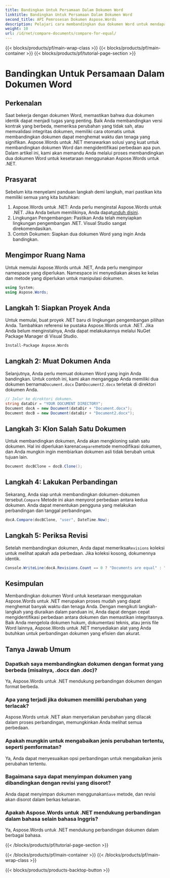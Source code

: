 ```yaml
---
title: Bandingkan Untuk Persamaan Dalam Dokumen Word
linktitle: Bandingkan Untuk Persamaan Dalam Dokumen Word
second_title: API Pemrosesan Dokumen Aspose.Words
description: Pelajari cara membandingkan dua dokumen Word untuk mendapatkan kesamaan menggunakan Aspose.Words untuk .NET. Ikuti panduan langkah demi langkah ini untuk memastikan dokumen Anda identik.
weight: 10
url: /id/net/compare-documents/compare-for-equal/
---
```


{{< blocks/products/pf/main-wrap-class >}}
{{< blocks/products/pf/main-container >}}
{{< blocks/products/pf/tutorial-page-section >}}

# Bandingkan Untuk Persamaan Dalam Dokumen Word

## Perkenalan

Saat bekerja dengan dokumen Word, memastikan bahwa dua dokumen identik dapat menjadi tugas yang penting. Baik Anda membandingkan versi kontrak yang berbeda, memeriksa perubahan yang tidak sah, atau memvalidasi integritas dokumen, memiliki cara otomatis untuk membandingkan dokumen dapat menghemat waktu dan tenaga yang signifikan. Aspose.Words untuk .NET menawarkan solusi yang kuat untuk membandingkan dokumen Word dan mengidentifikasi perbedaan apa pun. Dalam artikel ini, kami akan memandu Anda melalui proses membandingkan dua dokumen Word untuk kesetaraan menggunakan Aspose.Words untuk .NET. 

## Prasyarat

Sebelum kita menyelami panduan langkah demi langkah, mari pastikan kita memiliki semua yang kita butuhkan:

1.  Aspose.Words untuk .NET: Anda perlu menginstal Aspose.Words untuk .NET. Jika Anda belum memilikinya, Anda dapat[unduh disini](https://releases.aspose.com/words/net/).
2. Lingkungan Pengembangan: Pastikan Anda telah menyiapkan lingkungan pengembangan .NET. Visual Studio sangat direkomendasikan.
3. Contoh Dokumen: Siapkan dua dokumen Word yang ingin Anda bandingkan.

## Mengimpor Ruang Nama

Untuk memulai Aspose.Words untuk .NET, Anda perlu mengimpor namespace yang diperlukan. Namespace ini menyediakan akses ke kelas dan metode yang diperlukan untuk manipulasi dokumen.

```csharp
using System;
using Aspose.Words;
```

## Langkah 1: Siapkan Proyek Anda

Untuk memulai, buat proyek .NET baru di lingkungan pengembangan pilihan Anda. Tambahkan referensi ke pustaka Aspose.Words untuk .NET. Jika Anda belum menginstalnya, Anda dapat melakukannya melalui NuGet Package Manager di Visual Studio.

```sh
Install-Package Aspose.Words
```

## Langkah 2: Muat Dokumen Anda

 Selanjutnya, Anda perlu memuat dokumen Word yang ingin Anda bandingkan. Untuk contoh ini, kami akan menganggap Anda memiliki dua dokumen bernama`Document.docx` Dan`Document2.docx` terletak di direktori dokumen Anda.

```csharp
// Jalur ke direktori dokumen.
string dataDir = "YOUR DOCUMENT DIRECTORY";
Document docA = new Document(dataDir + "Document.docx");
Document docB = new Document(dataDir + "Document2.docx");
```

## Langkah 3: Klon Salah Satu Dokumen

 Untuk membandingkan dokumen, Anda akan mengkloning salah satu dokumen. Hal ini diperlukan karena`Compare`metode memodifikasi dokumen, dan Anda mungkin ingin membiarkan dokumen asli tidak berubah untuk tujuan lain.

```csharp
Document docBClone = docB.Clone();
```

## Langkah 4: Lakukan Perbandingan

 Sekarang, Anda siap untuk membandingkan dokumen-dokumen tersebut.`Compare` Metode ini akan menyorot perbedaan antara kedua dokumen. Anda dapat menentukan pengguna yang melakukan perbandingan dan tanggal perbandingan.

```csharp
docA.Compare(docBClone, "user", DateTime.Now);
```

## Langkah 5: Periksa Revisi

 Setelah membandingkan dokumen, Anda dapat memeriksa`Revisions` koleksi untuk melihat apakah ada perbedaan. Jika koleksi kosong, dokumennya identik.

```csharp
Console.WriteLine(docA.Revisions.Count == 0 ? "Documents are equal" : "Documents are not equal");
```

## Kesimpulan

Membandingkan dokumen Word untuk kesetaraan menggunakan Aspose.Words untuk .NET merupakan proses mudah yang dapat menghemat banyak waktu dan tenaga Anda. Dengan mengikuti langkah-langkah yang diuraikan dalam panduan ini, Anda dapat dengan cepat mengidentifikasi perbedaan antara dokumen dan memastikan integritasnya. Baik Anda mengelola dokumen hukum, dokumentasi teknis, atau jenis file Word lainnya, Aspose.Words untuk .NET menyediakan alat yang Anda butuhkan untuk perbandingan dokumen yang efisien dan akurat.

## Tanya Jawab Umum

### Dapatkah saya membandingkan dokumen dengan format yang berbeda (misalnya, .docx dan .doc)?
Ya, Aspose.Words untuk .NET mendukung perbandingan dokumen dengan format berbeda.

### Apa yang terjadi jika dokumen memiliki perubahan yang terlacak?
Aspose.Words untuk .NET akan menyertakan perubahan yang dilacak dalam proses perbandingan, memungkinkan Anda melihat semua perbedaan.

### Apakah mungkin untuk mengabaikan jenis perubahan tertentu, seperti pemformatan?
Ya, Anda dapat menyesuaikan opsi perbandingan untuk mengabaikan jenis perubahan tertentu.

### Bagaimana saya dapat menyimpan dokumen yang dibandingkan dengan revisi yang disorot?
 Anda dapat menyimpan dokumen menggunakan`Save` metode, dan revisi akan disorot dalam berkas keluaran.

### Apakah Aspose.Words untuk .NET mendukung perbandingan dalam bahasa selain bahasa Inggris?
Ya, Aspose.Words untuk .NET mendukung perbandingan dokumen dalam berbagai bahasa.

{{< /blocks/products/pf/tutorial-page-section >}}

{{< /blocks/products/pf/main-container >}}
{{< /blocks/products/pf/main-wrap-class >}}

{{< blocks/products/products-backtop-button >}}
